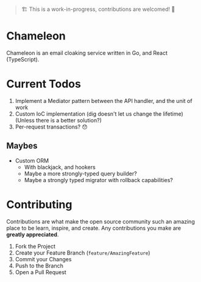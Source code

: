 > 🏗️ This is a work-in-progress, contributions are welcomed! 🚧


# Chameleon
Chameleon is an email cloaking service written in Go, and React (TypeScript).

# Current Todos
1. Implement a Mediator pattern between the API handler, and the unit of work
2. Custom IoC implementation (dig doesn't let us change the lifetime) (Unless there is a better solution?)
3. Per-request transactions? 😯


## Maybes
- Custom ORM
  - With blackjack, and hookers
  - Maybe a more strongly-typed query builder?
  - Maybe a strongly typed migrator with rollback capabilities?

# Contributing

Contributions are what make the open source community such an amazing place to be learn, inspire, and create. Any contributions you make are **greatly appreciated**.

1. Fork the Project
2. Create your Feature Branch (`feature/AmazingFeature`)
3. Commit your Changes
4. Push to the Branch
5. Open a Pull Request
